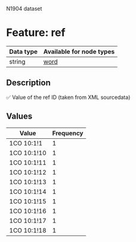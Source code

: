 <p>N1904 dataset</p>

<h1>Feature: ref</h1>

<table>
<thead>
<tr>
  <th>Data type</th>
  <th>Available for node types</th>
</tr>
</thead>
<tbody>
<tr>
  <td>string</td>
  <td><A HREF="featurebynodetype.md#word">word</A></td>
</tr>
</tbody>
</table>

<h2>Description</h2>

<p>✅ Value of the ref ID (taken from XML sourcedata)</p>

<h2>Values</h2>

<table>
<thead>
<tr>
  <th>Value</th>
  <th>Frequency</th>
</tr>
</thead>
<tbody>
<tr>
  <td>1CO 10:1!1</td>
  <td>1</td>
</tr>
<tr>
  <td>1CO 10:1!10</td>
  <td>1</td>
</tr>
<tr>
  <td>1CO 10:1!11</td>
  <td>1</td>
</tr>
<tr>
  <td>1CO 10:1!12</td>
  <td>1</td>
</tr>
<tr>
  <td>1CO 10:1!13</td>
  <td>1</td>
</tr>
<tr>
  <td>1CO 10:1!14</td>
  <td>1</td>
</tr>
<tr>
  <td>1CO 10:1!15</td>
  <td>1</td>
</tr>
<tr>
  <td>1CO 10:1!16</td>
  <td>1</td>
</tr>
<tr>
  <td>1CO 10:1!17</td>
  <td>1</td>
</tr>
<tr>
  <td>1CO 10:1!18</td>
  <td>1</td>
</tr>
</tbody>
</table>
